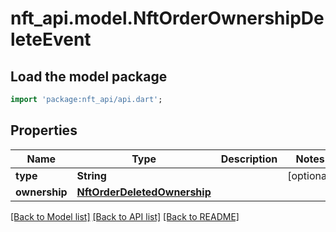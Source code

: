 # nft_api.model.NftOrderOwnershipDeleteEvent

## Load the model package
```dart
import 'package:nft_api/api.dart';
```

## Properties
Name | Type | Description | Notes
------------ | ------------- | ------------- | -------------
**type** | **String** |  | [optional] 
**ownership** | [**NftOrderDeletedOwnership**](NftOrderDeletedOwnership.md) |  | 

[[Back to Model list]](../README.md#documentation-for-models) [[Back to API list]](../README.md#documentation-for-api-endpoints) [[Back to README]](../README.md)


